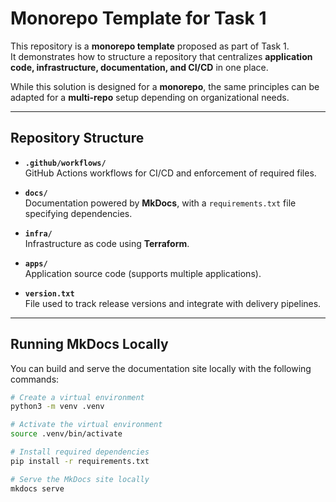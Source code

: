 # Monorepo Template for Task 1

This repository is a **monorepo template** proposed as part of Task 1.  
It demonstrates how to structure a repository that centralizes **application code, infrastructure, documentation, and CI/CD** in one place.  

While this solution is designed for a **monorepo**, the same principles can be adapted for a **multi-repo** setup depending on organizational needs.

---

## Repository Structure

- **`.github/workflows/`**  
  GitHub Actions workflows for CI/CD and enforcement of required files.

- **`docs/`**  
  Documentation powered by **MkDocs**, with a `requirements.txt` file specifying dependencies.

- **`infra/`**  
  Infrastructure as code using **Terraform**.

- **`apps/`**  
  Application source code (supports multiple applications).

- **`version.txt`**  
  File used to track release versions and integrate with delivery pipelines.

---

## Running MkDocs Locally

You can build and serve the documentation site locally with the following commands:

```bash
# Create a virtual environment
python3 -m venv .venv

# Activate the virtual environment
source .venv/bin/activate

# Install required dependencies
pip install -r requirements.txt

# Serve the MkDocs site locally
mkdocs serve


